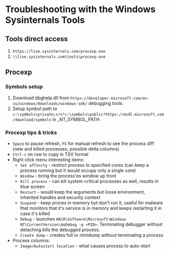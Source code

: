 # Troubleshooting with the Windows Sysinternals Tools

## Tools direct access

1. `https://live.sysinternals.com/procexp.exe`
2. `\\live.sysinternals.com\tools\procexp.exe`

## Procexp

### Symbols setup

1. Download dbghelp.dll from `https://developer.microsoft.com/en-us/windows/downloads/windows-sdk/` debugging tools.
2. Setup symbol path to `c:\symbols\private;srv*c:\symbols\public*https://msdl.microsoft.com/download/symbols` in _NT_SYMBOL_PATH

### Procexp tips & tricks

- `Space` to pause refresh, `F5` for manual refresh to see the process diff (new and killed processes, possible delta columns)
- `Ctrl-c` on row to copy in TSV format
- Right click menu interesting items:
  - `Set affinity` - restrict process to specified cores (can keep a process running but it would occupy only a single core)
  - `Window` - bring the process'es window up front
  - `Kill process` - can kill system-critical processes as well, results in blue screen
  - `Restart` - would keep the arguments but loose environment, inherited handles and security context
  - `Suspend` - keep proces in memory but don't run it, useful for malware that monitors that it's service is in memory and keeps restarting it in case it's killed
  - `Debug` - launches `HKLM\Software\Microsoft\Windows NT\CurrentVersion\AeDebug -p <PID>`. Terminating debugger without detaching kills the debugged process.
  - `Create dump` - creates full or minidump without terminating a process
- Process columns:
  - `Image/Autostart location` - what causes process to auto-start
  